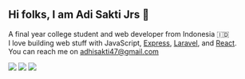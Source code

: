 ## Hi folks, I am Adi Sakti Jrs 👋

A final year college student and web developer from Indonesia 🇮🇩 \
I love building web stuff with JavaScript, [Express](https://expressjs.com/), [Laravel](https://laravel.com/), and [React](https://reactjs.org/).\
You can reach me on [adhisakti47@gmail.com](mailto:adhisakti47@gmail.com)

[![](https://img.shields.io/badge/-Laravel-gray?style=flat-square&labelColor=FF2D20&logo=Laravel&logoColor=white)](https://laravel.com/)
[![](https://img.shields.io/badge/-Express-gray?style=flat-square&labelColor=000000&logo=Express&logoColor=white)](https://expressjs.com/)
[![](https://img.shields.io/badge/-React-gray?style=flat-square&labelColor=61DAFB&logo=react&logoColor=white)](https://reactjs.org/)
